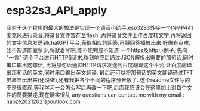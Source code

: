# esp32s3_API_apply
我对于这个程序的最大的想法是实现一个语音小助手,esp32S3外接一个INMP441麦克风进行录音,将录音文件暂存至flash
,再将录音文件上传百度转文字,再将返回的文字信息发送到chatGPT平台,获取相应的回答,再将回答播放出来.好像有点难,
我不知道能做多少,将就着写吧,能不能完成不知道            一个https及http小例子,
先向 "一言" 这个平台进行HTTPS请求,得到响应后通过JSON解析出需要的那句话,同时串口输出这句话,
再将那句话通过HTTP请求发送到百度翻译这个平台,让百度翻译出那句话的英文,同时串口输出英文翻译,
最后还可以将那句话的英文翻译通过TFT屏幕显示出来(还没做),还有我把各个不同的程序分开放了.         这个readme文件写的不是很直观,等我学习一会怎么写后再改一下吧,后面我应该会在这里加上对每个文件的简要描述,现在确实很乱
any questions can contact me with my email : haoze20212021@outlook.com
